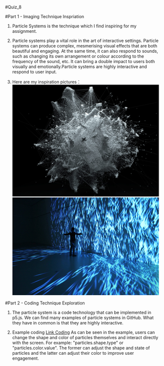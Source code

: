 #Quiz_8

#Part 1 - Imaging Technique Inspriation

1. Particle Systems is the technique which I find inspiring for my assignment.

2. Particle systems play a vital role in the art of interactive settings. Particle systems can produce complex, mesmerising visual effects that are both beautiful and engaging. At the same time, it can also respond to sounds, such as changing its own arrangement or colour according to the frequency of the sound, etc. It can bring a double impact to users both visually and emotionally.Particle systems are highly interactive and respond to user input.

3. Here are my inspiration pictures：
![An image of the example 1](readmeImages/picture-1.jpeg)
![An image of the example 2](readmeImages/picture-2.jpeg)

#Part 2 - Coding Technique Exploration

1. The particle system is a code technology that can be implemented in p5.js. We can find many examples of particle systems in GitHub. What they have in common is that they are highly interactive.

2. Example coding [Link Coding](https://github.com/VincentGarreau/particles.js/blob/master/particles.js)
As can be seen in the example, users can change the shape and color of particles themselves and interact directly with the screen. For example: "particles.shape.type" or "particles.color.value". The former can adjust the shape and state of particles and the latter can adjust their color to improve user engagement.